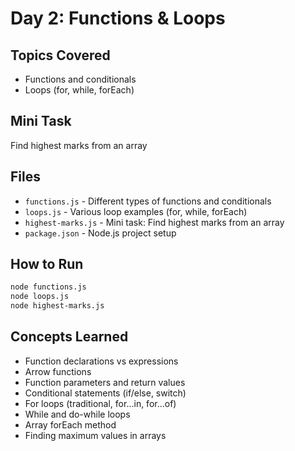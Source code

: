 # Day 2: Functions & Loops

## Topics Covered
- Functions and conditionals
- Loops (for, while, forEach)

## Mini Task
Find highest marks from an array

## Files
- `functions.js` - Different types of functions and conditionals
- `loops.js` - Various loop examples (for, while, forEach)
- `highest-marks.js` - Mini task: Find highest marks from an array
- `package.json` - Node.js project setup

## How to Run
```bash
node functions.js
node loops.js
node highest-marks.js
```

## Concepts Learned
- Function declarations vs expressions
- Arrow functions
- Function parameters and return values
- Conditional statements (if/else, switch)
- For loops (traditional, for...in, for...of)
- While and do-while loops
- Array forEach method
- Finding maximum values in arrays